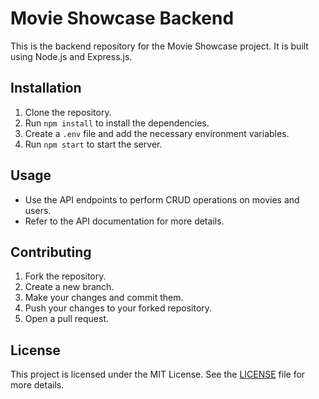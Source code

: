 # Movie Showcase Backend

This is the backend repository for the Movie Showcase project. It is built using Node.js and Express.js.

## Installation

1. Clone the repository.
2. Run `npm install` to install the dependencies.
3. Create a `.env` file and add the necessary environment variables.
4. Run `npm start` to start the server.

## Usage

- Use the API endpoints to perform CRUD operations on movies and users.
- Refer to the API documentation for more details.

## Contributing

1. Fork the repository.
2. Create a new branch.
3. Make your changes and commit them.
4. Push your changes to your forked repository.
5. Open a pull request.

## License

This project is licensed under the MIT License. See the [LICENSE](LICENSE) file for more details.
